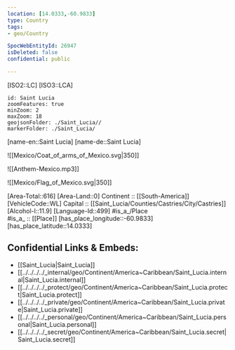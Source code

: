 ```yaml
---
location: [14.0333,-60.9833] 
type: Country
tags:
- geo/Country

SpocWebEntityId: 26947
isDeleted: false
confidential: public

---
```

[ISO2::LC] 
[ISO3::LCA] 
```leaflet
id: Saint Lucia
zoomFeatures: true 
minZoom: 2 
maxZoom: 18
geojsonFolder: ./Saint_Lucia//
markerFolder: ./Saint_Lucia/
```

[name-en::Saint Lucia] 
[name-de::Saint Lucia] 

![[Mexico/Coat_of_arms_of_Mexico.svg|350]] 

![[Anthem-Mexico.mp3]] 

![[Mexico/Flag_of_Mexico.svg|350]] 

[Area-Total::616] 
[Area-Land::0] 
Continent :: [[South-America]]  
[VehicleCode::WL] 
Capital :: [[Saint_Lucia/Counties/Castries/City/Castries]]  
[Alcohol-l::11.9] 
[Language-Id::499] 
#is_a_/Place  
#is_a_ :: [[Place]] 
[has_place_longitude::-60.9833] 
[has_place_latitude::14.0333] 



## Confidential Links & Embeds: 
- [[Saint_Lucia|Saint_Lucia]] 
- [[../../../../_internal/geo/Continent/America~Caribbean/Saint_Lucia.internal|Saint_Lucia.internal]] 
- [[../../../../_protect/geo/Continent/America~Caribbean/Saint_Lucia.protect|Saint_Lucia.protect]] 
- [[../../../../_private/geo/Continent/America~Caribbean/Saint_Lucia.private|Saint_Lucia.private]] 
- [[../../../../_personal/geo/Continent/America~Caribbean/Saint_Lucia.personal|Saint_Lucia.personal]] 
- [[../../../../_secret/geo/Continent/America~Caribbean/Saint_Lucia.secret|Saint_Lucia.secret]] 
